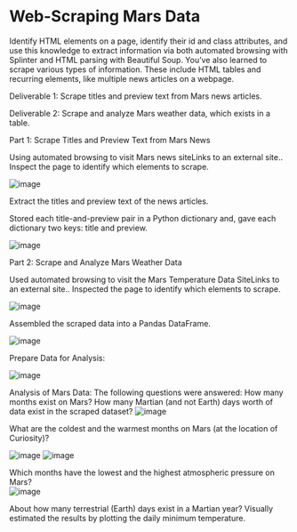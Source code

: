 # Web-Scraping Mars Data

Identify HTML elements on a page, identify their id and class attributes, and use this knowledge to extract information via both automated browsing with Splinter and HTML parsing with Beautiful Soup. You’ve also learned to scrape various types of information. These include HTML tables and recurring elements, like multiple news articles on a webpage.

Deliverable 1: Scrape titles and preview text from Mars news articles.

Deliverable 2: Scrape and analyze Mars weather data, which exists in a table.

Part 1: Scrape Titles and Preview Text from Mars News

Using automated browsing to visit Mars news siteLinks to an external site.. Inspect the page to identify which elements to scrape. 

![image](https://github.com/albertdudek7/Mars_Web_Scraping/assets/127783844/c88bfa4a-7afc-46b1-a67a-a85e3d8998ea)

Extract the titles and preview text of the news articles.

Stored each title-and-preview pair in a Python dictionary and, gave each dictionary two keys: title and preview.

![image](https://github.com/albertdudek7/Mars_Web_Scraping/assets/127783844/9f0c5e49-3553-449a-b605-bb693e1c2b93)

Part 2: Scrape and Analyze Mars Weather Data

Used automated browsing to visit the Mars Temperature Data SiteLinks to an external site.. Inspected the page to identify which elements to scrape. 

![image](https://github.com/albertdudek7/Mars_Web_Scraping/assets/127783844/6508ca9c-3cda-45c0-9b00-3c6cded96fd4)

Assembled the scraped data into a Pandas DataFrame.

![image](https://github.com/albertdudek7/Mars_Web_Scraping/assets/127783844/99977ef5-bbd8-4501-97d2-3395aa42e167)

Prepare Data for Analysis: 

![image](https://github.com/albertdudek7/Mars_Web_Scraping/assets/127783844/f06a1ab3-a8af-41d4-81d8-1027edc75ca6)

Analysis of Mars Data:
The following questions were answered: 
How many months exist on Mars?
How many Martian (and not Earth) days worth of data exist in the scraped dataset? 
![image](https://github.com/albertdudek7/Mars_Web_Scraping/assets/127783844/c29cb344-2466-459f-a055-6aa8d9060431)

What are the coldest and the warmest months on Mars (at the location of Curiosity)?  

![image](https://github.com/albertdudek7/Mars_Web_Scraping/assets/127783844/a61cb15f-8afe-4e74-b633-4da6036e9474)
![image](https://github.com/albertdudek7/Mars_Web_Scraping/assets/127783844/b98fe1cb-0e0c-48c3-80b7-f903cfd4a706)



Which months have the lowest and the highest atmospheric pressure on Mars?  
![image](https://github.com/albertdudek7/Mars_Web_Scraping/assets/127783844/0372f38a-c928-48cb-b9e7-08af5071afaf)

About how many terrestrial (Earth) days exist in a Martian year? 
Visually estimated the results by plotting the daily minimum temperature. 




